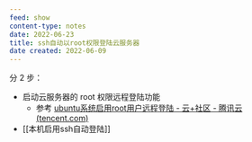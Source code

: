 ```yaml
---
feed: show
content-type: notes
date: 2022-06-23
title: ssh自动以root权限登陆云服务器
date created: 2022-06-09
---
```


分 2 步：
- 启动云服务器的 root 权限远程登陆功能
	- 参考 [ubuntu系统启用root用户远程登陆 - 云+社区 - 腾讯云 (tencent.com)](https://cloud.tencent.com/developer/article/1496006)
- [[本机启用ssh自动登陆]]
